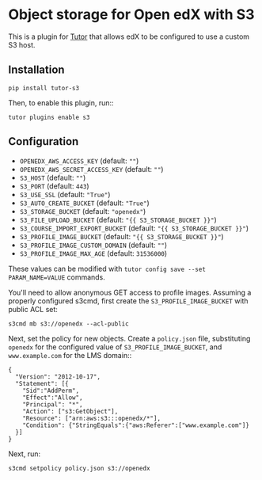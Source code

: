 Object storage for Open edX with S3
===================================

This is a plugin for [Tutor](https://docs.tutor.overhang.io) that
allows edX to be configured to use a custom S3 host.

Installation
------------

    pip install tutor-s3

Then, to enable this plugin, run::

    tutor plugins enable s3

Configuration
-------------

* `OPENEDX_AWS_ACCESS_KEY` (default: `""`)
* `OPENEDX_AWS_SECRET_ACCESS_KEY` (default: `""`)
* `S3_HOST` (default: `""`)
* `S3_PORT` (default: `443`)
* `S3_USE_SSL` (default: `"True"`)
* `S3_AUTO_CREATE_BUCKET` (default: `"True"`)
* `S3_STORAGE_BUCKET` (default: `"openedx"`)
* `S3_FILE_UPLOAD_BUCKET` (default: `"{{ S3_STORAGE_BUCKET }}"`)
* `S3_COURSE_IMPORT_EXPORT_BUCKET` (default:
    `"{{ S3_STORAGE_BUCKET }}"`)
* `S3_PROFILE_IMAGE_BUCKET` (default: `"{{ S3_STORAGE_BUCKET }}"`)
* `S3_PROFILE_IMAGE_CUSTOM_DOMAIN` (default: `""`)
* `S3_PROFILE_IMAGE_MAX_AGE` (default: `31536000`)

These values can be modified with `tutor config save --set
PARAM_NAME=VALUE` commands.

You'll need to allow anonymous GET access to profile images. Assuming a
properly configured s3cmd, first create the `S3_PROFILE_IMAGE_BUCKET`
with public ACL set:

    s3cmd mb s3://openedx --acl-public

Next, set the policy for new objects. Create a `policy.json` file,
substituting `openedx` for the configured value of
`S3_PROFILE_IMAGE_BUCKET`, and `www.example.com` for the LMS domain::

    {
      "Version": "2012-10-17",
      "Statement": [{
        "Sid":"AddPerm",
        "Effect":"Allow",
        "Principal": "*",
        "Action": ["s3:GetObject"],
        "Resource": ["arn:aws:s3:::openedx/*"],
        "Condition": {"StringEquals":{"aws:Referer":["www.example.com"]}
      }]
    }

Next, run:

    s3cmd setpolicy policy.json s3://openedx

